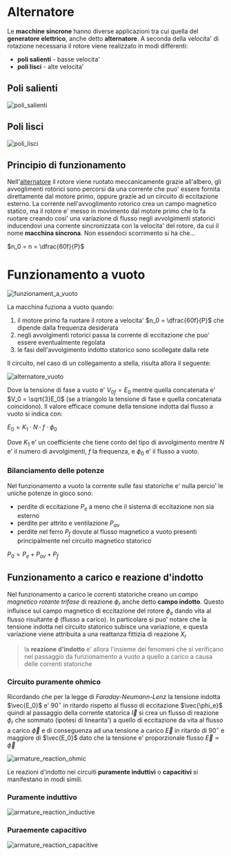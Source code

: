 # Alternatore  

Le **macchine sincrone** hanno diverse applicazioni tra cui quella del **generatore elettrico**, anche detto **alternatore**. A seconda della velocita' di rotazione necessaria il rotore viene realizzato in modi differenti:  

* **poli salienti** - basse velocita'
* **poli lisci** - alte velocita'


## Poli salienti  

![poli_salienti](https://github.com/user-attachments/assets/c7c71adf-c9c5-4621-8c7e-55c1357590c4)  


## Poli lisci  

![poli_lisci](https://github.com/user-attachments/assets/e35fca2f-7722-4ff7-83ff-d399f8d4ac9f)  

## Principio di funzionamento  

Nell'[alternatore](https://www.youtube.com/watch?v=tiKH48EMgKE) il rotore viene ruotato meccanicamente grazie all'albero, gli avvoglimenti rotorici sono percorsi da una corrente che puo' essere fornita direttamente dal motore primo, oppure grazie ad un circuito di eccitazione esterno. La corrente nell'avvoglimento rotorico crea un campo magnetico statico, ma il rotore e' messo in movimento dal motore primo che lo fa ruotare creando cosi' una variazione di flusso negli avvolgimenti statorici inducendovi una corrente sincronizzata con la velocita' del rotore, da cui il nome **macchina sincrona**. Non essendoci scorrimento si ha che...  

$n_0 = n = \dfrac{60f}{P}$  

# Funzionamento a vuoto  

![funzionament_a_vuoto](https://github.com/user-attachments/assets/38a09100-f99a-488e-8c23-6055159c229a)  

La macchina fuziona a vuoto quando:  

1. il motore primo fa ruotare il rotore a velocita' $n_0 = \dfrac{60f}{P}$ che dipende dalla frequenza desiderata
2. negli avvolgimenti rotorici passa la corrente di eccitazione che puo' essere eventualmente regolata
3. le fasi dell'avvolgimento indotto statorico sono scollegate dalla rete

Il circuito, nel caso di un collegamento a stella, risulta allora il seguente:  

![alternatore_vuoto](https://github.com/user-attachments/assets/c664a178-0048-43d3-99e7-1d548d36b875)  

Dove la tensione di fase a vuoto e' $V_{0f} = E_0$ mentre quella concatenata e' $V_0 = \sqrt{3}E_0$ (se a triangolo la tensione di fase e quella concatenata coincidono). Il valore efficace comune della tensione indotta dal flusso a vuoto si indica con:

$E_0 = K_1\cdot N\cdot f\cdot \phi_0$

Dove $K_1$ e' un coefficiente che tiene conto del tipo di avvolgimento mentre $N$ e' il numero di avvolgimenti, $f$ la frequenza, e $\phi_0$ e' il flusso a vuoto.  

### Bilanciamento delle potenze  

Nel funzionamento a vuoto la corrente sulle fasi statoriche e' nulla percio' le uniche potenze in gioco sono:  

* perdite di eccitazione $P_e$ a meno che il sistema di eccitazione non sia esterno
* perdite per attrito e ventilazione $P_{av}$
* perdite nel ferro $P_f$ dovute al flusso magnetico a vuoto presenti principalmente nel circuito magnetico statorico

$P_0 = P_e + P_{av} + P_f$  

## Funzionamento a carico e reazione d'indotto  

Nel funzionamento a carico le correnti statoriche creano un *campo magnetico rotante trifase* di reazione $\phi_r$ anche detto **campo indotto**. Questo influisce sul campo magnetico di eccitazione del rotore $\phi_e$ dando vita al flusso risultante $\phi$ (flusso a carico). In particolare si puo' notare che la tensione indotta nel circuito statorico subisce una variazione, e questa variazione viene attribuita a una reattanza fittizia di reazione $X_r$  

> la **reazione d'indotto** e' allora l'insieme dei fenomeni che si verificano nel passaggio da funzionamento a vuoto a quello a carico a causa delle correnti statoriche

### Circuito puramente ohmico  

Ricordando che per la legge di *Faraday-Neumann-Lenz* la tensione indotta $\vec{E_0}$ e' $90^\circ$ in ritardo rispetto al flusso di eccitazione $\vec{\phi_e}$ quindi al passaggio della corrente statorica $\vec{I}$ si crea un flusso di reazione $\phi_r$ che sommato (ipotesi di linearita') a quello di eccitazione da vita al flusso a carico $\vec{\phi}$ e di conseguenza ad una tensione a carico $\vec{E}$ in ritardo di $90^\circ$ e maggiore di $\vec{E_0}$ dato che la tensione e' proporzionale flusso $\vec{E} \propto \vec{\phi}$ 

![armature_reaction_ohmic](https://github.com/user-attachments/assets/4fd1359b-cb72-43be-9bfd-155915b4c7e5)  

Le reazioni d'indotto nei circuiti **puramente induttivi** o **capacitivi** si manifestano in modi simili.  

### Puramente induttivo  

![armature_reaction_inductive](https://github.com/user-attachments/assets/0fc69a06-2ded-48a5-8709-8937abccad42)  

### Puraemente capacitivo  

![armature_reaction_capacitive](https://github.com/user-attachments/assets/1a9ab3a0-240e-4ca2-bf5b-d38c13d988a7)  


